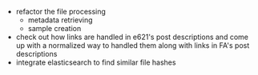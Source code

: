 - refactor the file processing
  - metadata retrieving
  - sample creation
- check out how links are handled in e621's post descriptions and come up with a normalized way to handled them along with links in FA's post descriptions
- integrate elasticsearch to find similar file hashes
